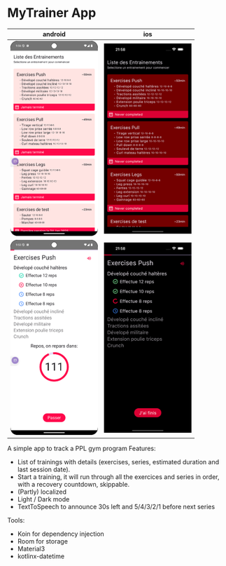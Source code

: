 # MyTrainer App
|                             android                             |                             ios                             |
|:---------------------------------------------------------------:|:-----------------------------------------------------------:|
| <img src="screenshots/android1.png" alt="drawing" width="200"/> | <img src="screenshots/ios1.png" alt="drawing" width="200"/> |
| <img src="screenshots/android2.png" alt="drawing" width="200"/> | <img src="screenshots/ios2.png" alt="drawing" width="200"/> |

A simple app to track a PPL gym program
Features:
- List of trainings with details (exercises, series, estimated duration and last session date).
- Start a training, it will run through all the exercices and series in order, with a recovery countdown, skippable.
- (Partly) localized
- Light / Dark mode
- TextToSpeech to announce 30s left and 5/4/3/2/1 before next series

Tools:
- Koin for dependency injection
- Room for storage
- Material3
- kotlinx-datetime
